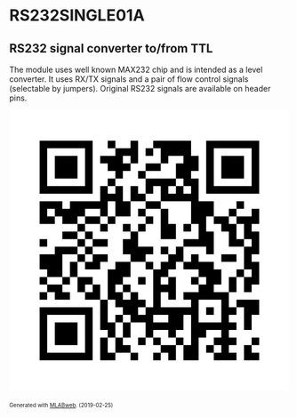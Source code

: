 <!--- PrjInfo ---> <!--- Please remove this line after manually editing --->
<!--- 00a56be08b96043df9e37d6aff7b6990 --->
<!--- Created:2019-02-25 12:36:37.594931: ---> 
<!--- Author:: ---> 
<!--- AuthorEmail:: ---> 
<!--- Tags:: ---> 
<!--- Ust:: ---> 
<!--- Label --->
<!--- ELabel ---> 
<!--- Name:RS232SINGLE01A: --->
# RS232SINGLE01A
<!--- LongName --->
## RS232 signal converter to/from TTL
<!--- ELongName ---> 

<!--- Lead --->
The module uses well known MAX232 chip and is intended as a level converter. It uses RX/TX signals and a pair of flow control signals (selectable by jumpers). Original RS232 signals are available on header pins.
<!--- ELead ---> 

![RS232SINGLE01A](doc/img/RS232SINGLE01A_QRcode.png) 


<!--- Description --->
<!--- EDescription --->
<!--- Content --->
<!--- EContent --->
<sub><sup> Generated with [MLABweb](https://github.com/MLAB-project/MLABweb). (2019-02-25)</sup></sub>